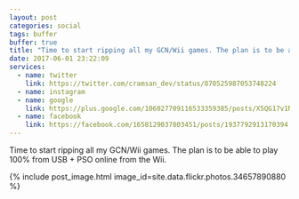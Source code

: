 ```yaml
---
layout: post
categories: social
tags: buffer
buffer: true
title: "Time to start ripping all my GCN/Wii games. The plan is to be able to play 100% from USB + PSO online from the Wii."
date: 2017-06-01 23:22:09
services: 
  - name: twitter
    link: https://twitter.com/cramsan_dev/status/870525987053748224
  - name: instagram
  - name: google
    link: https://plus.google.com/106027709116533359385/posts/X5QG17v1Ng3
  - name: facebook
    link: https://facebook.com/1658129037803451/posts/1937792913170394
---
```


Time to start ripping all my GCN/Wii games. The plan is to be able to play 100% from USB + PSO online from the Wii.

{% include post_image.html image_id=site.data.flickr.photos.34657890880 %}
